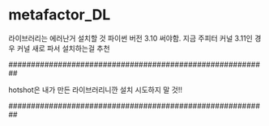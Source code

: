 # metafactor_DL
라이브러리는 에러난거 설치할 것
파이썬 버전 3.10 써야함. 지금 주피터 커널 3.11인 경우 커널 새로 파서 설치하는걸 추천

##########################################################

hotshot은 내가 만든 라이브러리니깐 설치 시도하지 말 것!!

##########################################################
